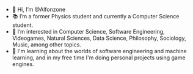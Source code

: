 - 👋 Hi, I’m @Alfonzone
- :books: I’m a former Physics student and currently a Computer Science student.
- 👀 I’m interested in Computer Science, Software Engineering, Videogames, Natural Sciences, Data Science, Philosophy, Sociology, Music, among other topics.
- 🌱 I'm learning about the worlds of software engineering and machine learning, and in my free time I'm doing personal projects using game engines. 
<!--- - 💞️ I’m looking to collaborate on ...
- 📫 How to reach me ...
--->

<!---
Alfonzone/Alfonzone is a ✨ special ✨ repository because its `README.md` (this file) appears on your GitHub profile.
You can click the Preview link to take a look at your changes.
--->
